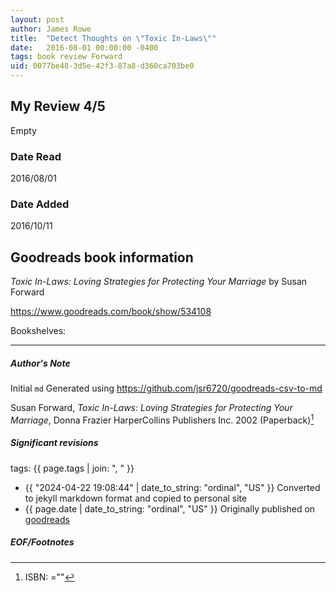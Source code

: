 ```yaml
---
layout: post
author: James Rowe
title:  "Detect Thoughts on \"Toxic In-Laws\""
date:   2016-08-01 00:00:00 -0400
tags: book review Forward 
uid: 0077be48-3d5e-42f3-87a8-d360ca703be0
---
```




## My Review 4/5

Empty

### Date Read
2016/08/01

### Date Added
2016/10/11

## Goodreads book information

*Toxic In-Laws: Loving Strategies for Protecting Your Marriage* by Susan Forward

https://www.goodreads.com/book/show/534108

Bookshelves: 

---

##### Author's Note

Initial `md` Generated using https://github.com/jsr6720/goodreads-csv-to-md

Susan Forward, *Toxic In-Laws: Loving Strategies for Protecting Your Marriage*, Donna Frazier HarperCollins Publishers Inc. 2002 (Paperback)[^1]

##### Significant revisions

tags: {{ page.tags | join: ", " }} <!-- todo move this somewhere -->

- {{ "2024-04-22 19:08:44" | date_to_string: "ordinal", "US" }} Converted to jekyll markdown format and copied to personal site
- {{ page.date | date_to_string: "ordinal", "US" }} Originally published on [goodreads](https://www.goodreads.com)

##### EOF/Footnotes

[^1]: ISBN: =""
